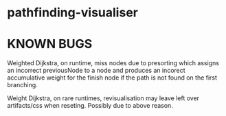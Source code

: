 # pathfinding-visualiser

# KNOWN BUGS

Weighted Dijkstra, on runtime, miss nodes due to presorting which assigns an incorrect previousNode to a node and produces an incorect accumulative weight for the finish node if the path is not found on the first branching.

Weight Dijkstra, on rare runtimes, revisualisation may leave left over artifacts/css when reseting. Possibly due to above reason.
